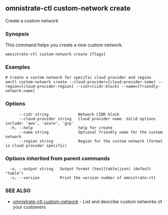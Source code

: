 ## omnistrate-ctl custom-network create

Create a custom network

### Synopsis

This command helps you create a new custom network.

```
omnistrate-ctl custom-network create [flags]
```

### Examples

```
# Create a custom network for specific cloud provider and region
omctl custom-network create --cloud-provider=[cloud-provider-name] --region=[cloud-provider-region] --cidr=[cidr-block] --name=[friendly-network-name]
```

### Options

```
      --cidr string             Network CIDR block
      --cloud-provider string   Cloud provider name. Valid options include: 'aws', 'azure', 'gcp'
  -h, --help                    help for create
      --name string             Optional friendly name for the custom network
      --region string           Region for the custom network (format is cloud provider specific)
```

### Options inherited from parent commands

```
  -o, --output string   Output format (text|table|json) (default "table")
  -v, --version         Print the version number of omnistrate-ctl
```

### SEE ALSO

- [omnistrate-ctl custom-network](omnistrate-ctl_custom-network.md) - List and describe custom networks of your customers
